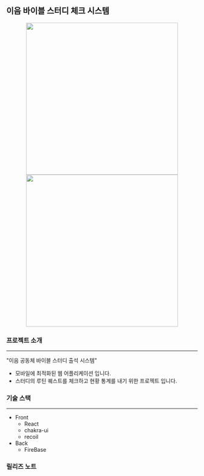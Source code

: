 ## 이음 바이블 스터디 체크 시스템

<div align=center>

<img src="https://velog.velcdn.com/images/dpwns108/post/db29d7d7-fc60-499e-bf48-4d80ce774a15/image.png" width="400px" height="" >

<img src="https://velog.velcdn.com/images/dpwns108/post/2231698e-3193-4446-90ca-9a786e5ca712/image.png" width="400px" height="">

</div>



### 프로젝트 소개

---


"이음 공동체 바이블 스터디 출석 시스템"
- 모바일에 최적화된 웹 어플리케이션 입니다.
- 스터디의 루틴 퀘스트를 체크하고 현황 통계를 내기 위한 프로젝트 입니다.


### 기술 스택
---
- Front
    - React
    - chakra-ui
    - recoil
- Back
    - FireBase


### 릴리즈 노트 


